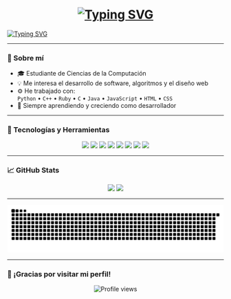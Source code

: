<h1 align="center"><a href="https://git.io/typing-svg"><img src="https://readme-typing-svg.demolab.com?font=Fira+Code&pause=1000&center=true&width=435&lines=Hola+%F0%9F%91%8B%2C+soy+Cristian" alt="Typing SVG" /></a></h1>

<a align="center" href="https://git.io/typing-svg"><img src="https://readme-typing-svg.demolab.com?font=Wavefont&weight=900&size=30&pause=1000&color=F78602&width=435&lines=Mi+magia+es+no+rendirme%2C+si+no+conozco+de+algo+aprendo+hasta+la+experticia" alt="Typing SVG" /></a>

---

### 🧠 Sobre mí

- 🎓 Estudiante de Ciencias de la Computación
- 💡 Me interesa el desarrollo de software, algoritmos y el diseño web
- ⚙️ He trabajado con:  
  `Python` • `C++` • `Ruby` • `C` • `Java` • `JavaScript` • `HTML` • `CSS`
- 🌱 Siempre aprendiendo y creciendo como desarrollador

---

### 🧰 Tecnologías y Herramientas

<p align="center">
  <img src="https://cdn.jsdelivr.net/gh/devicons/devicon/icons/python/python-original.svg" width="40" />
  <img src="https://cdn.jsdelivr.net/gh/devicons/devicon/icons/cplusplus/cplusplus-original.svg" width="40" />
  <img src="https://cdn.jsdelivr.net/gh/devicons/devicon/icons/ruby/ruby-original.svg" width="40" />
  <img src="https://cdn.jsdelivr.net/gh/devicons/devicon/icons/c/c-original.svg" width="40" />
  <img src="https://cdn.jsdelivr.net/gh/devicons/devicon/icons/java/java-original.svg" width="40" />
  <img src="https://cdn.jsdelivr.net/gh/devicons/devicon/icons/javascript/javascript-original.svg" width="40" />
  <img src="https://cdn.jsdelivr.net/gh/devicons/devicon/icons/html5/html5-original.svg" width="40" />
  <img src="https://cdn.jsdelivr.net/gh/devicons/devicon/icons/css3/css3-original.svg" width="40" />
</p>

---

### 📈 GitHub Stats

<p align="center">
  <img src="https://github-readme-stats.vercel.app/api?username=Crislord987&show_icons=true&theme=tokyonight" width="48%" />
  <img src="https://github-readme-stats.vercel.app/api/top-langs/?username=Crislord987&layout=compact&theme=tokyonight" width="48%" />
</p>

---
<p align="center">
  <img src="https://raw.githubusercontent.com/Snoopy1866/Snoopy1866/main/profile-contrib-snake/github-snake.svg" alt="snake gif" />
</p>

---

### 🚀 ¡Gracias por visitar mi perfil!

<p align="center">
  <img src="https://komarev.com/ghpvc/?username=Crislord987&label=Visitas&color=brightgreen" alt="Profile views"/>
</p>
